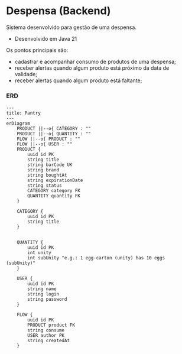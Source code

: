 # Despensa (Backend)

Sistema desenvolvido para gestão de uma despensa.

- Desenvolvido em Java 21

Os pontos principais são: 

- cadastrar e acompanhar consumo de produtos de uma despensa;
- receber alertas quando algum produto está próximo da data de validade;
- receber alertas quando algum produto está faltante;

### ERD

```mermaid
---
title: Pantry
---
erDiagram
    PRODUCT ||--o{ CATEGORY : ""
    PRODUCT ||--o{ QUANTITY : ""
    FLOW ||--o{ PRODUCT : ""
    FLOW ||--o{ USER : ""
    PRODUCT {
        uuid id PK
        string title
        string barCode UK
        string brand
        string boughtAt
        string expirationDate
        string status
        CATEGORY category FK
        QUANTITY quantity FK
    }

    CATEGORY {
        uuid id PK
        string title
    }


    QUANTITY {
        uuid id PK
        int unity 
        int subUnity "e.g.: 1 egg-carton (unity) has 10 eggs (subUnity)"
    }

    USER {
        uuid id PK
        string name
        string login
        string password
    }

    FLOW {
        uuid id PK
        PRODUCT product FK
        string consume
        USER author PK
        string createdAt
    }
```